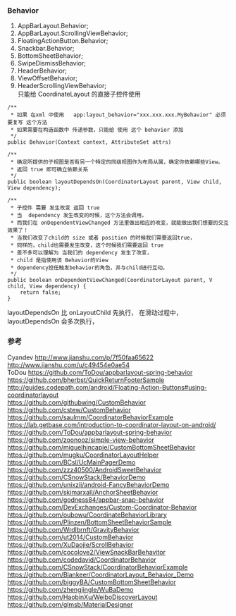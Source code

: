 ### Behavior  

1. AppBarLayout.Behavior;  
2. AppBarLayout.ScrollingViewBehavior;  
3. FloatingActionButton.Behavior;  
4. Snackbar.Behavior;  
5. BottomSheetBehavior;  
6. SwipeDismissBehavior;  
7. HeaderBehavior;  
8. ViewOffsetBehavior;  
9. HeaderScrollingViewBehavior;  
只能给 CoordinateLayout 的直接子控件使用  
```
/**
 * 如果 在xml 中使用   app:layout_behavior="xxx.xxx.xxx.MyBehavior" 必须要复写 这个方法
 * 如果需要在构造函数中 传递参数，只能给 使用 这个 behavior 添加
 */
public Behavior(Context context, AttributeSet attrs)
```
```
/**
 * 确定所提供的子视图是否有另一个特定的同级视图作为布局从属，确定你依赖哪些View。
 * 返回 true 即可确立依赖关系
 */
public boolean layoutDependsOn(CoordinatorLayout parent, View child, View dependency);
```
```
/**
 * 子控件 需要 发生改变 返回 true
 * 当  dependency 发生改变的时候，这个方法会调用，
 * 而我们在 onDependentViewChanged 方法里做出相应的改变，就能做出我们想要的交互效果了！
 * 当我们改变了child的 size 或者 position 的时候我们需要返回true，
 * 同样的，child也需要发生改变，这个时候我们需要返回 true
 * 差不多可以理解为 当我们的 dependency 发生了改变，
 * child 是指使用该 Behavior的View
 * dependency担任触发behavior的角色，并与child进行互动。
 */
public boolean onDependentViewChanged(CoordinatorLayout parent, V child, View dependency) {
	return false;
}
```
layoutDependsOn 比 onLayoutChild 先执行， 在滑动过程中， layoutDependsOn  会多次执行，  

### 参考
Cyandev	http://www.jianshu.com/p/7f50faa65622	http://www.jianshu.com/u/c49454e0ae54  
ToDou		https://github.com/ToDou/appbarlayout-spring-behavior  
https://github.com/bherbst/QuickReturnFooterSample  
http://guides.codepath.com/android/Floating-Action-Buttons#using-coordinatorlayout  
https://github.com/githubwing/CustomBehavior  
https://github.com/cstew/CustomBehavior  
https://github.com/saulmm/CoordinatorBehaviorExample  
https://lab.getbase.com/introduction-to-coordinator-layout-on-android/  
https://github.com/ToDou/appbarlayout-spring-behavior  
https://github.com/zoonooz/simple-view-behavior  
https://github.com/miguelhincapie/CustomBottomSheetBehavior  
https://github.com/mugku/CoordinatorLayoutHelper  
https://github.com/BCsl/UcMainPagerDemo  
https://github.com/zzz40500/AndroidSweetBehavior  
https://github.com/CSnowStack/BehaviorDemo  
https://github.com/unixzii/android-FancyBehaviorDemo  
https://github.com/skimarxall/AnchorSheetBehavior  
https://github.com/godness84/appbar-snap-behavior  
https://github.com/DevExchanges/Custom-Coordinator-Behavior  
https://github.com/oubowu/CoordinateBehaviorLibrary  
https://github.com/Plinzen/BottomSheetBehaviorSample  
https://github.com/Wrdlbrnft/GravityBehavior  
https://github.com/ut2014/CustomBehavior  
https://github.com/XuDaojie/ScrollBehavior  
https://github.com/cocolove2/ViewSnackBarBehavitor  
https://github.com/codedavid/CoordinatorBehavior  
https://github.com/CSnowStack/CoordinatorBehaviorExample  
https://github.com/Blankeer/CoordinatorLayout_Behavior_Demo  
https://github.com/biggyBA/CustomBottomSheetBehavior  
https://github.com/zhengjingle/WuBaDemo  
https://github.com/HaobinXu/WeiboDiscoverLayout  
https://github.com/glmsb/MaterialDesigner  

